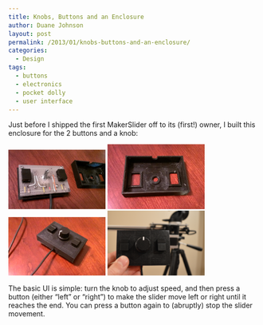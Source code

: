 ```yaml
---
title: Knobs, Buttons and an Enclosure
author: Duane Johnson
layout: post
permalink: /2013/01/knobs-buttons-and-an-enclosure/
categories:
  - Design
tags:
  - buttons
  - electronics
  - pocket dolly
  - user interface
---
```


Just before I shipped the first MakerSlider off to its (first!) owner, I built this enclosure for the 2 buttons and a knob:

<div class="gallery">
  <a rel="gallery20130111" href="/images/2013-01/2013-01-08 Panel Cover Off.jpg" class="fancybox"><img width="195" src="/images/2013-01/2013-01-08 Panel Cover Off.jpg"></a>
  <a rel="gallery20130111" href="/images/2013-01/2013-01-08 Panel Inside.jpg" class="fancybox"><img width="195" src="/images/2013-01/2013-01-08 Panel Inside.jpg"></a>
  <a rel="gallery20130111" href="/images/2013-01/2013-01-08 Panel.jpg" class="fancybox"><img width="195" src="/images/2013-01/2013-01-08 Panel.jpg"></a>
  <a rel="gallery20130111" href="/images/2013-01/2013-01-08-control-panel-buttons.jpg" class="fancybox"><img width="195" src="/images/2013-01/2013-01-08-control-panel-buttons.jpg"></a>
</div>

The basic UI is simple: turn the knob to adjust speed, and then press a button (either “left” or “right”) to make the slider move left or right until it reaches the end. You can press a button again to (abruptly) stop the slider movement.
